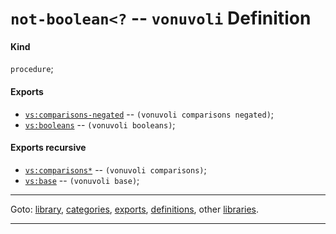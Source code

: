 

<a id='definition__vonuvoli__not-boolean_3c_3f'></a>

# `not-boolean<?` -- `vonuvoli` Definition


<a id='definition__vonuvoli__not-boolean_3c_3f__kind'></a>

#### Kind

`procedure`;


<a id='definition__vonuvoli__not-boolean_3c_3f__exports'></a>

#### Exports

 * [`vs:comparisons-negated`](../../vonuvoli/exports/vs_3a_comparisons-negated.md#export__vonuvoli__vs_3a_comparisons-negated) -- `(vonuvoli comparisons negated)`;
 * [`vs:booleans`](../../vonuvoli/exports/vs_3a_booleans.md#export__vonuvoli__vs_3a_booleans) -- `(vonuvoli booleans)`;


<a id='definition__vonuvoli__not-boolean_3c_3f__exports-recursive'></a>

#### Exports recursive

 * [`vs:comparisons*`](../../vonuvoli/exports/vs_3a_comparisons_2a.md#export__vonuvoli__vs_3a_comparisons_2a) -- `(vonuvoli comparisons)`;
 * [`vs:base`](../../vonuvoli/exports/vs_3a_base.md#export__vonuvoli__vs_3a_base) -- `(vonuvoli base)`;

----

Goto: [library](../../vonuvoli/_index.md#library__vonuvoli), [categories](../../vonuvoli/categories/_index.md#toc__vonuvoli__categories), [exports](../../vonuvoli/exports/_index.md#toc__vonuvoli__exports), [definitions](../../vonuvoli/definitions/_index.md#toc__vonuvoli__definitions), other [libraries](../../_libraries.md#toc__libraries).

----


